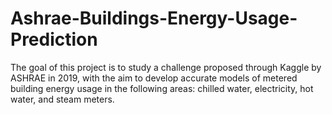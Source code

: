 # Ashrae-Buildings-Energy-Usage-Prediction
The goal of this project is to study a challenge proposed through Kaggle by ASHRAE in 2019, with the aim to develop accurate models of metered building energy usage in the following areas: chilled water, electricity, hot water, and steam meters.
